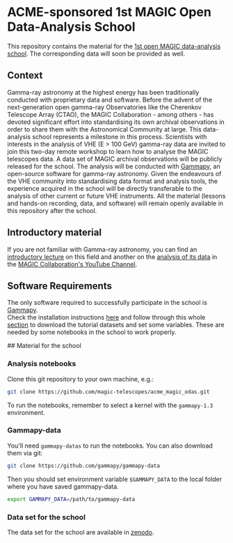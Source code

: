 # ACME-sponsored 1st MAGIC Open Data-Analysis School

This repository contains the material for the [1st open MAGIC data-analysis school](https://acme-magic-odas.sciencesconf.org/).
The corresponding data will soon be provided as well. 

## Context
Gamma-ray astronomy at the highest energy has been traditionally conducted with proprietary data and software.
Before the advent of the next-generation open gamma-ray Observatories like the Cherenkov Telescope Array (CTAO),
the MAGIC Collaboration - among others - has devoted significant effort into standardising its own archival observations
in order to share them with the Astronomical Community at large.
This data-analysis school represents a milestone in this process.
Scientists with interests in the analysis of VHE (E > 100 GeV) gamma-ray data are invited to join this two-day remote workshop
to learn how to analyse the MAGIC telescopes data.
A data set of MAGIC archival observations will be publicly released for the school.
The analysis will be conducted with [Gammapy](https://gammapy.org/), an open-source software for gamma-ray astronomy.
Given the endeavours of the VHE community into standardising data format and analysis tools,
the experience acquired in the school will be directly transferable to the analysis of other current or future VHE instruments.
All the material (lessons and hands-on recording, data, and software) will remain openly available in this repository after the school.

## Introductory material
If you are not familiar with Gamma-ray astronomy, you can find an [introductory lecture](https://youtu.be/xvbSOgyHxrQ) on this field and another on the [analysis of its data](https://youtu.be/HqxcLnD2uMs) in the [MAGIC Collaboration's YouTube Channel](https://www.youtube.com/@magictelescopes8632/).

## Software Requirements
The only software required to successfully participate in the school is [Gammapy](https://gammapy.org/).   
Check the installation instructions [here](https://docs.gammapy.org/1.3/getting-started/index.html#installation) and follow through this whole [section](https://docs.gammapy.org/1.3/getting-started/index.html#recommended-setup) to download the tutorial datasets and set some variables. 
These are needed by some notebooks in the school to work properly.   

## Material for the school

### Analysis notebooks
Clone this git repository to your own machine, e.g.:
```bash
git clone https://github.com/magic-telescopes/acme_magic_odas.git
```
To run the notebooks, remember to select a kernel with the `gammapy-1.3` environment.

### Gammapy-data
You'll need `gammapy-datas` to run the notebooks. You can also download them via git:
```bash
git clone https://github.com/gammapy/gammapy-data
```
Then you should set environment variable `$GAMMAPY_DATA` to the local folder where you have saved gammapy-data.
```bash
export GAMMAPY_DATA=/path/to/gammapy-data
```

### Data set for the school
The data set for the school are available in [zenodo](https://zenodo.org/records/17064461).
